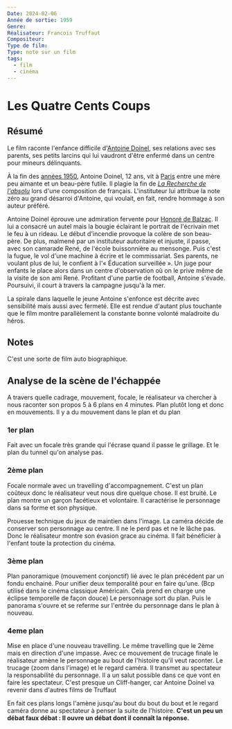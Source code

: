```yaml
---
Date: 2024-02-06
Année de sortie: 1959
Genre: 
Réalisateur: Francois Truffaut
Compositeur: 
Type de film: 
Type: note sur un film
tags:
  - film
  - cinéma
---
```

# Les Quatre Cents Coups

## Résumé
Le film raconte l'enfance difficile d'[Antoine Doinel](https://fr.m.wikipedia.org/wiki/Antoine_Doinel "Antoine Doinel"), ses relations avec ses parents, ses petits larcins qui lui vaudront d'être enfermé dans un centre pour mineurs délinquants.

À la fin des [années 1950](https://fr.m.wikipedia.org/wiki/Ann%C3%A9es_1950 "Années 1950"), Antoine Doinel, 12 ans, vit à [Paris](https://fr.m.wikipedia.org/wiki/Paris "Paris") entre une mère peu aimante et un beau-père futile. Il plagie la fin de _[La Recherche de l'absolu](https://fr.m.wikipedia.org/wiki/La_Recherche_de_l%27absolu "La Recherche de l'absolu")_ lors d'une composition de français. L'instituteur lui attribue la note zéro au grand désarroi d'Antoine, qui voulait, en fait, rendre hommage à son auteur préféré.

Antoine Doinel éprouve une admiration fervente pour [Honoré de Balzac](https://fr.m.wikipedia.org/wiki/Honor%C3%A9_de_Balzac "Honoré de Balzac"). Il lui a consacré un autel mais la bougie éclairant le portrait de l'écrivain met le feu à un rideau. Le début d'incendie provoque la colère de son beau-père. De plus, malmené par un instituteur autoritaire et injuste, il passe, avec son camarade René, de l'école buissonnière au mensonge. Puis c'est la fugue, le vol d'une machine à écrire et le commissariat. Ses parents, ne voulant plus de lui, le confient à l'« Éducation surveillée ». Un juge pour enfants le place alors dans un centre d'observation où on le prive même de la visite de son ami René. Profitant d'une partie de football, Antoine s'évade. Poursuivi, il court à travers la campagne jusqu'à la mer.

La spirale dans laquelle le jeune Antoine s'enfonce est décrite avec sensibilité mais aussi avec fermeté. Elle est rendue d'autant plus touchante que le film montre parallèlement la constante bonne volonté maladroite du héros.
## Notes
C'est une sorte de film auto biographique. 
## Analyse de la scène de l'échappée 
A travers quelle cadrage, mouvement, focale, le réalisateur va chercher à nous raconter son propos
5 à 6 plans en 4 minutes. Plan plutôt long et donc en mouvements. Il y a du mouvement dans le plan et du plan

### 1er plan
Fait avec un focale très grande qui l'écrase quand il passe le grillage. 
Et le plan du tunnel qu'on analyse pas. 

### 2ème plan 
Focale normale avec un travelling d'accompagnement. C'est un plan coûteux donc le réalisateur veut nous dire quelque chose. 
Il est bruité. 
Le plan montre un garçon facétieux et volontaire. 
Il caractérise le personnage dans sa forme et son physique. 

Prouesse technique du jeux de maintien dans l'image. La caméra décide de conserver son personnage au centre. Il ne le perd pas et ne le lâche pas. 
Donc le réalisateur montre son évasion grace au cinéma. Il fait bénéficier à l'enfant toute la protection du cinéma. 

### 3ème plan 
Plan panoramique (mouvement conjonctif) lié avec le plan précédent par un fondu enchainé. Pour unifier deux temporalité pour en faire qu'une. (Bcp utilisé dans le cinéma classique Américain. Cela prend en charge une éclipse temporelle de façon douce)
Le personnage sort du plan. Puis le panorama s'ouvre et se referme sur l'entrée du personnage dans le plan à nouveau. 

### 4eme plan
Mise en place d'une nouveau travelling. Le même travelling que le 2ème mais en direction d'une impasse. Avec ce mouvement de trucage finale le réalisateur amène le personnage au bout de l'histoire qu'il veut raconter. 
Le trucage (zoom dans l'image) et le regard caméra. 
Il transmet au spectateur la responsabilité du personnage. Il a un salut possible dans ce que vont en faire les spectateur. 
C'est presque un Cliff-hanger, car Antoine Doinel va revenir dans d'autres films de Truffaut


En fait ces plans longs l'amène jusqu'au bout du bout du bout et le regard caméra donne au spectateur à penser la suite de l'histoire. 
**C'est un peu un débat faux débat : Il ouvre un débat dont il connaît la réponse.** 

